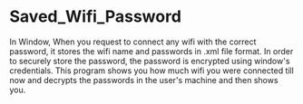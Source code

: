 # Saved_Wifi_Password

In Window, When you request to connect any wifi with the correct password, it stores the wifi name and passwords in .xml file format.
In order to securely store the password, the password is encrypted using window's credentials.
This program shows you how much wifi you were connected till now and decrypts the passwords in the user's machine and then shows you.
